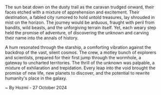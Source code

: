 
The sun beat down on the dusty trail as the caravan trudged onward, their faces etched with a mixture of apprehension and excitement. Their destination, a fabled city rumored to hold untold treasures, lay shrouded in mist on the horizon. The journey would be arduous, fraught with peril from bandits, wild beasts, and the unforgiving terrain itself. Yet, each weary step held the promise of adventure, of discovering the unknown and carving their name into the annals of history. 

A hum resonated through the starship, a comforting vibration against the backdrop of the vast, silent cosmos. The crew, a motley bunch of explorers and scientists, prepared for their first jump through the wormhole, a gateway to uncharted territories. The thrill of the unknown was palpable, a mixture of exhilaration and trepidation. Every leap into the void brought the promise of new life, new planets to discover, and the potential to rewrite humanity's place in the galaxy. 

~ By Hozmi - 27 October 2024
